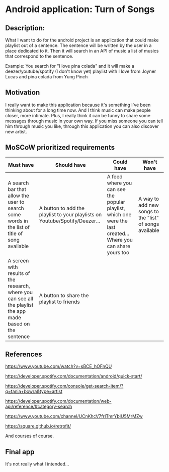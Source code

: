 # Android application: Turn of Songs
## Description:
What I want to do for the android project is an application that could make playlist out of a sentence. The sentence will be written by the user in a place dedicated to it. Then it will search in an API of music a list of musics that correspond to the sentence.
    
Example: You search for "I love pina colada" and it will make a deezer/youtube/spotify (I don't know yet) playlist with I love from Joyner Lucas and pina colada from Yung Pinch
    
## Motivation
I really want to make this application because it's something I've been thinking about for a long time now. And I think music can make people closer, more intimate. Plus, I really think it can be funny to share some messages through music in your own way. If you miss someone you can tell him through music you like, through this application you can also discover new artist. 
    
## MoSCoW prioritized requirements

| Must have | Should have | Could have | Won't have |
| --------- | ----------- | ---------- | ---------- |
| A search bar that allow the user to search some words in the list of title of song available | A button to add the playlist to your playlists on Youtube/Spotify/Deezer... | A feed where you can see the popular playlist, which one were the last created... Where you can share yours too | A way to add new songs to the "list" of songs available |
| A screen with results of the research, where you can see all the playlist the app made based on the sentence | A button to share the playlist to friends | 

    
## References

https://www.youtube.com/watch?v=sBCE_hOFnQU


https://developer.spotify.com/documentation/android/quick-start/


https://developer.spotify.com/console/get-search-item/?q=tania+bowra&type=artist


https://developer.spotify.com/documentation/web-api/reference/#category-search


https://www.youtube.com/channel/UCnKhcV7frITmrYbIU5MrMZw


https://square.github.io/retrofit/

And courses of course.

## Final app
It's not really what I intended...


